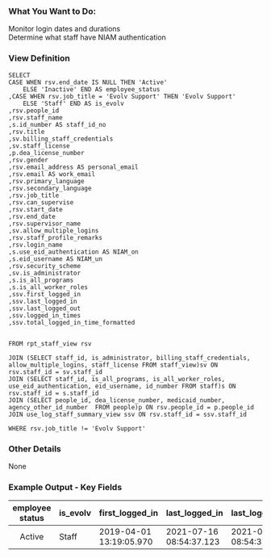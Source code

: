 ### What You Want to Do:
Monitor login dates and durations <br/>
Determine what staff have NIAM authentication

### View Definition
```
SELECT
CASE WHEN rsv.end_date IS NULL THEN 'Active'
	ELSE 'Inactive' END AS employee_status
,CASE WHEN rsv.job_title = 'Evolv Support' THEN 'Evolv Support'
	ELSE 'Staff' END AS is_evolv  
,rsv.people_id
,rsv.staff_name
,s.id_number AS staff_id_no
,rsv.title
,sv.billing_staff_credentials
,sv.staff_license
,p.dea_license_number
,rsv.gender
,rsv.email_address AS personal_email
,rsv.email AS work_email
,rsv.primary_language
,rsv.secondary_language
,rsv.job_title
,rsv.can_supervise
,rsv.start_date
,rsv.end_date
,rsv.supervisor_name
,sv.allow_multiple_logins
,rsv.staff_profile_remarks
,rsv.login_name
,s.use_eid_authentication AS NIAM_on
,s.eid_username AS NIAM_un
,rsv.security_scheme
,sv.is_administrator
,s.is_all_programs
,s.is_all_worker_roles
,ssv.first_logged_in
,ssv.last_logged_in
,ssv.last_logged_out
,ssv.logged_in_times
,ssv.total_logged_in_time_formatted


FROM rpt_staff_view rsv

JOIN (SELECT staff_id, is_administrator, billing_staff_credentials, allow_multiple_logins, staff_license FROM staff_view)sv ON rsv.staff_id = sv.staff_id
JOIN (SELECT staff_id, is_all_programs, is_all_worker_roles, use_eid_authentication, eid_username, id_number FROM staff)s ON rsv.staff_id = s.staff_id
JOIN (SELECT people_id, dea_license_number, medicaid_number, agency_other_id_number  FROM people)p ON rsv.people_id = p.people_id
JOIN use_log_staff_summary_view ssv ON rsv.staff_id = ssv.staff_id

WHERE rsv.job_title != 'Evolv Support' 
```

### Other Details
None

### Example Output - Key Fields
| employee status | is_evolv | first_logged_in | last_logged_in |last_logged_out | logged_in_times | total_logged_in_time_formatted |
| :---------------: | -------- |----------- |----------| ----------- | -------- | ----------- |
| Active | Staff | 2019-04-01 13:19:05.970 | 2021-07-16 08:54:37.123 | 2021-07-16 08:54:37.123 | 1244 | 3825:04 |
